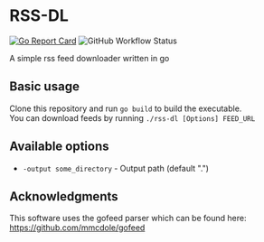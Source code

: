 # RSS-DL

[![Go Report Card](https://goreportcard.com/badge/github.com/pikami/rss-dl)](https://goreportcard.com/report/github.com/pikami/rss-dl)
![GitHub Workflow Status](https://img.shields.io/github/workflow/status/pikami/rss-dl/rss-dl_CI)

A simple rss feed downloader written in go

## Basic usage
Clone this repository and run `go build` to build the executable.\
You can download feeds by running `./rss-dl [Options] FEED_URL`

## Available options
* `-output some_directory` - Output path (default ".")

## Acknowledgments
This software uses the gofeed parser which can be found here: https://github.com/mmcdole/gofeed
